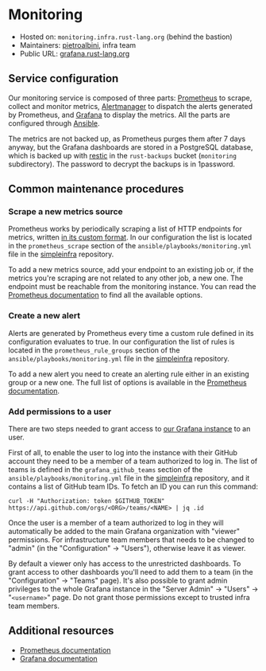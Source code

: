 # Monitoring

* Hosted on: `monitoring.infra.rust-lang.org` (behind the bastion)
* Maintainers: [pietroalbini], infra team
* Public URL: [grafana.rust-lang.org](https://grafana.rust-lang.org)

## Service configuration

Our monitoring service is composed of three parts: [Prometheus] to scrape,
collect and monitor metrics, [Alertmanager] to dispatch the alerts generated by
Prometheus, and [Grafana] to display the metrics. All the parts are configured
through [Ansible].

The metrics are not backed up, as Prometheus purges them after 7 days anyway,
but the Grafana dashboards are stored in a PostgreSQL database, which is backed
up with [restic] in the `rust-backups` bucket (`monitoring` subdirectory). The
password to decrypt the backups is in 1password.

## Common maintenance procedures

### Scrape a new metrics source

Prometheus works by periodically scraping a list of HTTP endpoints for metrics,
written [in its custom format][metrics-format]. In our configuration the list
is located in the `prometheus_scrape` section of the
`ansible/playbooks/monitoring.yml` file in the [simpleinfra] repository.

To add a new metrics source, add your endpoint to an existing job or, if the
metrics you're scraping are not related to any other job, a new one. The
endpoint must be reachable from the monitoring instance. You can read the
[Prometheus documentation][prometheus-scrape] to find all the available
options.

### Create a new alert

Alerts are generated by Prometheus every time a custom rule defined in its
configuration evaluates to true. In our configuration the list of rules is
located in the `prometheus_rule_groups` section of the
`ansible/playbooks/monitoring.yml` file in the [simpleinfra] repository.

To add a new alert you need to create an alerting rule either in an existing
group or a new one. The full list of options is available in the [Prometheus
documentation][prometheus-alert].

### Add permissions to a user

There are two steps needed to grant access to [our Grafana
instance][grafana-ours] to an user.

First of all, to enable the user to log into the instance with their GitHub
account they need to be a member of a team authorized to log in. The list of
teams is defined in the `grafana_github_teams` section of the
`ansible/playbooks/monitoring.yml` file in the [simpleinfra] repository, and it
contains a list of GitHub team IDs. To fetch an ID you can run this command:

```
curl -H "Authorization: token $GITHUB_TOKEN" https://api.github.com/orgs/<ORG>/teams/<NAME> | jq .id
```

Once the user is a member of a team authorized to log in they will
automatically be added to the main Grafana organization with "viewer"
permissions. For infrastructure team members that needs to be changed to
"admin" (in the "Configuration" -> "Users"), otherwise leave it as viewer.

By default a viewer only has access to the unrestricted dashboards. To grant
access to other dashboards you'll need to add them to a team (in the
"Configuration" -> "Teams" page). It's also possible to grant admin privileges
to the whole Grafana instance in the "Server Admin" -> "Users" ->
"`<username>`" page. Do not grant those permissions except to trusted infra
team members.

## Additional resources

* [Prometheus documentation][prometheus-docs]
* [Grafana documentation][grafana-docs]

[pietroalbini]: https://github.com/pietroalbini
[Prometheus]: https://prometheus.io
[Alertmanager]: https://prometheus.io/docs/alerting/alertmanager/
[Grafana]: https://grafana.com
[Ansible]: https://github.com/rust-lang/simpleinfra/tree/master/ansible
[restic]: https://restic.net
[metrics-format]: https://prometheus.io/docs/instrumenting/exposition_formats/
[simpleinfra]: https://github.com/rust-lang/simpleinfra
[prometheus-scrape]: https://prometheus.io/docs/prometheus/latest/configuration/configuration/#scrape_config
[prometheus-alert]: https://prometheus.io/docs/prometheus/latest/configuration/alerting_rules/
[grafana-ours]: https://grafana.rust-lang.org
[prometheus-docs]: https://prometheus.io/docs/introduction/overview/
[grafana-docs]: https://grafana.com/docs/
